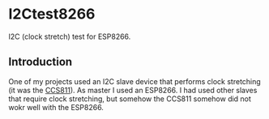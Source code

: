# I2Ctest8266
I2C (clock stretch) test for ESP8266.


## Introduction
One of my projects used an I2C slave device that performs clock stretching 
(it was the [CCS811](https://github.com/maarten-pennings/CCS811)).
As master I used an ESP8266. I had used other slaves that require clock stretching,
but somehow the CCS811 somehow did not wokr well with the ESP8266.


